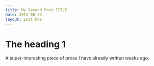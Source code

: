 ```yaml
---
title: My Second Post TITLE
date: 2012-08-23
layout: post.hbs
---
```


# The heading 1

A super-interesting piece of prose I have already written weeks ago.
